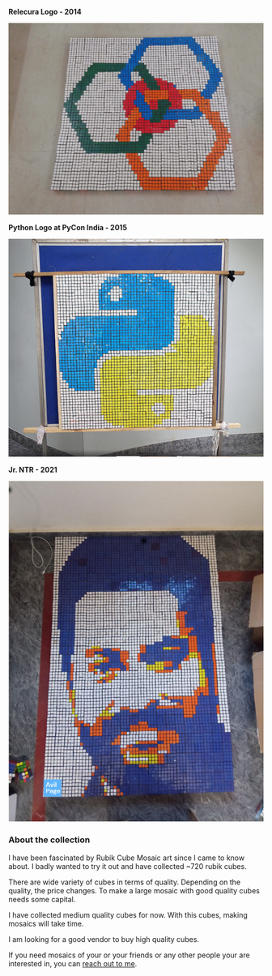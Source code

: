 <!--
.. title: Rubik Cube Mosaics
.. slug: rubik-cube-mosaics
.. date: 2021-12-10 14:21:21 UTC+05:30
.. tags: rubik-cube-mosaic
.. category:
.. link:
.. description: Largest rubik cube mosaic of Jr. NTR(Nandamuri Taraka Ramarao)
.. type: text
-->

<b>Relecura Logo - 2014</b>


<p align="center">
<img src="/images/rubik-cube-mosaic-relecura.png" />
</p>

<b>
Python Logo at PyCon India - 2015
</b>

<p align="center">
<img src="/images/rubik-cube-mosaic-python.png" />
</p>


<b>
Jr. NTR - 2021
</b>

<p align="center">
<img src="/images/rubik-cube-mosaic-ntr.png" />
</p>


### About the collection

I have been fascinated by Rubik Cube Mosaic art since I came to know about. I badly wanted to try it out and have collected ~720 rubik cubes.

There are wide variety of cubes in terms of quality. Depending on the quality, the price changes. To make a large mosaic with good quality cubes needs some capital.

I have collected medium quality cubes for now. With this cubes, making mosaics will take time.


I am looking for a good vendor to buy high quality cubes.


If you need mosaics of your or your friends or any other people your are interested in, you can [reach out to me](https://forms.gle/Hre4z4aLqJA5zYWe6).

